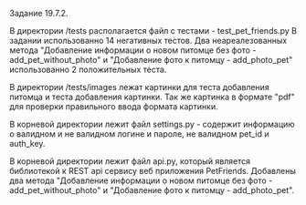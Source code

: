 Задание 19.7.2.

В директории /tests располагается файл с тестами - test_pet_friends.py
В задании использованно 14 негативных тестов.
Два неареалезованных метода "Добавление информации о новом питомце без фото - add_pet_without_photo" и 
"Добавление фото к питомцу - add_photo_pet" использованно 2 положительных теста.

В директории /tests/images лежат картинки для теста добавления питомца и теста добавления картинки.
Так же картинка в формате "pdf" для проверки правильного ввода формата картинки.

В корневой директории лежит файл settings.py - содержит информацию о валидном и не валидном логине и пароле,
не валидном pet_id и auth_key.

В корневой директории лежит файл api.py, который является библиотекой к REST api сервису веб приложения PetFriends.
Добавлены два метода "Добавление информации о новом питомце без фото - add_pet_without_photo" и 
"Добавление фото к питомцу - add_photo_pet".
